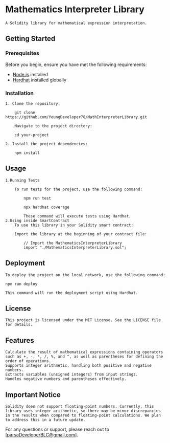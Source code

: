 
# Mathematics Interpreter Library

    A Solidity library for mathematical expression interpretation.
    
## Getting Started

### Prerequisites

Before you begin, ensure you have met the following requirements:

- [Node.js](https://nodejs.org/) installed
- [Hardhat](https://hardhat.org/) installed globally

### Installation

    1. Clone the repository:

        git clone https://github.com/YoungDeveloper78/MathInterpreterLibrary.git

        Navigate to the project directory:

        cd your-project

    2. Install the project dependencies:

        npm install

## Usage

    1.Running Tests

        To run tests for the project, use the following command:

            npm run test

            npx hardhat coverage

            These command will execute tests using Hardhat.
    2.Using inside SmartContract
        To use this library in your Solidity smart contract:

        Import the library at the beginning of your contract file:

            // Import the MathematicsInterpreterLibrary
            import "./MathematicsInterpreterLibrary.sol";

## Deployment

    To deploy the project on the local network, use the following command:

    npm run deploy

    This command will run the deployment script using Hardhat.

## License

    This project is licensed under the MIT License. See the LICENSE file for details.
    

## Features

    Calculate the result of mathematical expressions containing operators such as +, -, *, /, %, and ^, as well as parentheses for defining the order of operations.
    Supports integer arithmetic, handling both positive and negative numbers.
    Extracts variables (unsigned integers) from input strings.
    Handles negative numbers and parentheses effectively.

## Important Notice

    Solidity does not support floating-point numbers. Currently, this library uses integer arithmetic, so there may be minor discrepancies in the results when compared to floating-point calculations. We plan to address this in a future update.

For any questions or support, please reach out to [parsaDeveloperBLC@gmail.com].


